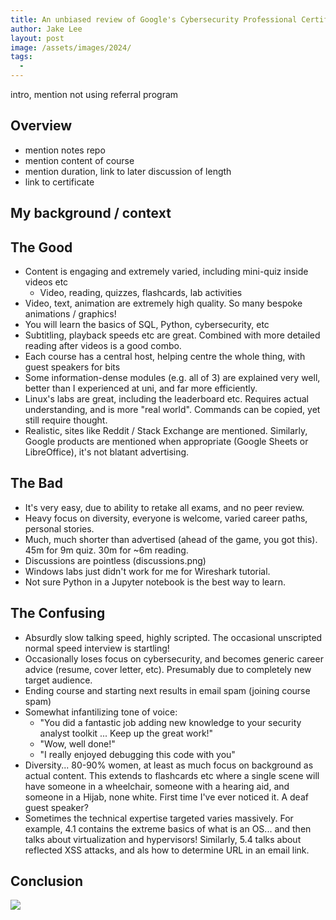 ```yaml
---
title: An unbiased review of Google's Cybersecurity Professional Certificate
author: Jake Lee
layout: post
image: /assets/images/2024/
tags:
  -
---
```


intro, mention not using referral program

## Overview

- mention notes repo
- mention content of course
- mention duration, link to later discussion of length
- link to certificate

## My background / context

## The Good

- Content is engaging and extremely varied, including mini-quiz inside videos etc
  - Video, reading, quizzes, flashcards, lab activities
- Video, text, animation are extremely high quality. So many bespoke animations / graphics!
- You will learn the basics of SQL, Python, cybersecurity, etc
- Subtitling, playback speeds etc are great. Combined with more detailed reading after videos is a good combo.
- Each course has a central host, helping centre the whole thing, with guest speakers for bits
- Some information-dense modules (e.g. all of 3) are explained very well, better than I experienced at uni, and far more efficiently.
- Linux's labs are great, including the leaderboard etc. Requires actual understanding, and is more "real world". Commands can be copied, yet still require thought.
- Realistic, sites like Reddit / Stack Exchange are mentioned. Similarly, Google products are mentioned when appropriate (Google Sheets or LibreOffice), it's not blatant advertising.

## The Bad

- It's very easy, due to ability to retake all exams, and no peer review.
- Heavy focus on diversity, everyone is welcome, varied career paths, personal stories.
- Much, much shorter than advertised (ahead of the game, you got this). 45m for 9m quiz. 30m for ~6m reading.
- Discussions are pointless (discussions.png)
- Windows labs just didn't work for me for Wireshark tutorial.
- Not sure Python in a Jupyter notebook is the best way to learn.

## The Confusing

- Absurdly slow talking speed, highly scripted. The occasional unscripted normal speed interview is startling!
- Occasionally loses focus on cybersecurity, and becomes generic career advice (resume, cover letter, etc). Presumably due to completely new target audience.
- Ending course and starting next results in email spam (joining course spam)
- Somewhat infantilizing tone of voice:
  - "You did a fantastic job adding new knowledge to your security analyst toolkit ... Keep up the great work!"
  - "Wow, well done!"
  - "I really enjoyed debugging this code with you"
- Diversity... 80-90% women, at least as much focus on background as actual content. This extends to flashcards etc where a single scene will have someone in a wheelchair, someone with a hearing aid, and someone in a Hijab, none white. First time I've ever noticed it. A deaf guest speaker?
- Sometimes the technical expertise targeted varies massively. For example, 4.1 contains the extreme basics of what is an OS... and then talks about virtualization and hypervisors! Similarly, 5.4 talks about reflected XSS attacks, and als how to determine URL in an email link.

## Conclusion

[![](/assets/images/2024/example-thumbnail.png)](/assets/images/2024/example.png)
